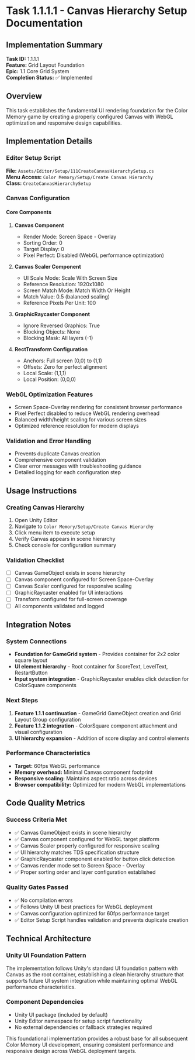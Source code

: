# Task 1.1.1.1 - Canvas Hierarchy Setup Documentation

## Implementation Summary

**Task ID:** 1.1.1.1  
**Feature:** Grid Layout Foundation  
**Epic:** 1.1 Core Grid System  
**Completion Status:** ✅ Implemented  

## Overview

This task establishes the fundamental UI rendering foundation for the Color Memory game by creating a properly configured Canvas with WebGL optimization and responsive design capabilities.

## Implementation Details

### Editor Setup Script
**File:** `Assets/Editor/Setup/111CreateCanvasHierarchySetup.cs`  
**Menu Access:** `Color Memory/Setup/Create Canvas Hierarchy`  
**Class:** `CreateCanvasHierarchySetup`

### Canvas Configuration

#### Core Components
1. **Canvas Component**
   - Render Mode: Screen Space - Overlay
   - Sorting Order: 0
   - Target Display: 0
   - Pixel Perfect: Disabled (WebGL performance optimization)

2. **Canvas Scaler Component**
   - UI Scale Mode: Scale With Screen Size
   - Reference Resolution: 1920x1080
   - Screen Match Mode: Match Width Or Height
   - Match Value: 0.5 (balanced scaling)
   - Reference Pixels Per Unit: 100

3. **GraphicRaycaster Component**
   - Ignore Reversed Graphics: True
   - Blocking Objects: None
   - Blocking Mask: All layers (-1)

4. **RectTransform Configuration**
   - Anchors: Full screen (0,0) to (1,1)
   - Offsets: Zero for perfect alignment
   - Local Scale: (1,1,1)
   - Local Position: (0,0,0)

### WebGL Optimization Features

- Screen Space-Overlay rendering for consistent browser performance
- Pixel Perfect disabled to reduce WebGL rendering overhead
- Balanced width/height scaling for various screen sizes
- Optimized reference resolution for modern displays

### Validation and Error Handling

- Prevents duplicate Canvas creation
- Comprehensive component validation
- Clear error messages with troubleshooting guidance
- Detailed logging for each configuration step

## Usage Instructions

### Creating Canvas Hierarchy
1. Open Unity Editor
2. Navigate to `Color Memory/Setup/Create Canvas Hierarchy`
3. Click menu item to execute setup
4. Verify Canvas appears in scene hierarchy
5. Check console for configuration summary

### Validation Checklist
- [ ] Canvas GameObject exists in scene hierarchy
- [ ] Canvas component configured for Screen Space-Overlay
- [ ] Canvas Scaler configured for responsive scaling
- [ ] GraphicRaycaster enabled for UI interactions
- [ ] Transform configured for full-screen coverage
- [ ] All components validated and logged

## Integration Notes

### System Connections
- **Foundation for GameGrid system** - Provides container for 2x2 color square layout
- **UI element hierarchy** - Root container for ScoreText, LevelText, RestartButton
- **Input system integration** - GraphicRaycaster enables click detection for ColorSquare components

### Next Steps
1. **Feature 1.1.1 continuation** - GameGrid GameObject creation and Grid Layout Group configuration
2. **Feature 1.1.2 integration** - ColorSquare component attachment and visual configuration
3. **UI hierarchy expansion** - Addition of score display and control elements

### Performance Characteristics
- **Target:** 60fps WebGL performance
- **Memory overhead:** Minimal Canvas component footprint
- **Responsive scaling:** Maintains aspect ratio across devices
- **Browser compatibility:** Optimized for modern WebGL implementations

## Code Quality Metrics

### Success Criteria Met
- ✅ Canvas GameObject exists in scene hierarchy
- ✅ Canvas component configured for WebGL target platform  
- ✅ Canvas Scaler properly configured for responsive scaling
- ✅ UI hierarchy matches TDS specification structure
- ✅ GraphicRaycaster component enabled for button click detection
- ✅ Canvas render mode set to Screen Space - Overlay
- ✅ Proper sorting order and layer configuration established

### Quality Gates Passed
- ✅ No compilation errors
- ✅ Follows Unity UI best practices for WebGL deployment
- ✅ Canvas configuration optimized for 60fps performance target
- ✅ Editor Setup Script handles validation and prevents duplicate creation

## Technical Architecture

### Unity UI Foundation Pattern
The implementation follows Unity's standard UI foundation pattern with Canvas as the root container, establishing a clean hierarchy structure that supports future UI system integration while maintaining optimal WebGL performance characteristics.

### Component Dependencies
- Unity UI package (included by default)
- Unity Editor namespace for setup script functionality
- No external dependencies or fallback strategies required

This foundational implementation provides a robust base for all subsequent Color Memory UI development, ensuring consistent performance and responsive design across WebGL deployment targets.